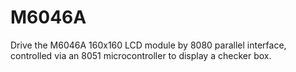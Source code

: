 # M6046A
Drive the M6046A 160x160 LCD module by 8080 parallel interface, controlled via an 8051 microcontroller to display a checker box.
